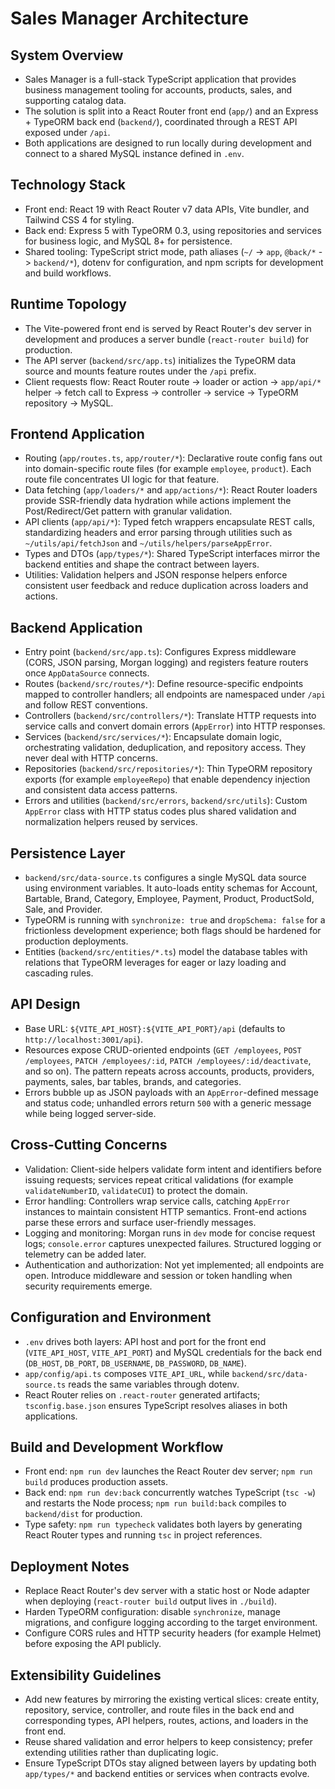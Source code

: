 # Sales Manager Architecture

## System Overview
- Sales Manager is a full-stack TypeScript application that provides business management tooling for accounts, products, sales, and supporting catalog data.
- The solution is split into a React Router front end (`app/`) and an Express + TypeORM back end (`backend/`), coordinated through a REST API exposed under `/api`.
- Both applications are designed to run locally during development and connect to a shared MySQL instance defined in `.env`.

## Technology Stack
- Front end: React 19 with React Router v7 data APIs, Vite bundler, and Tailwind CSS 4 for styling.
- Back end: Express 5 with TypeORM 0.3, using repositories and services for business logic, and MySQL 8+ for persistence.
- Shared tooling: TypeScript strict mode, path aliases (`~/` -> `app`, `@back/*` -> `backend/*`), dotenv for configuration, and npm scripts for development and build workflows.

## Runtime Topology
- The Vite-powered front end is served by React Router's dev server in development and produces a server bundle (`react-router build`) for production.
- The API server (`backend/src/app.ts`) initializes the TypeORM data source and mounts feature routes under the `/api` prefix.
- Client requests flow: React Router route -> loader or action -> `app/api/*` helper -> fetch call to Express -> controller -> service -> TypeORM repository -> MySQL.

## Frontend Application
- Routing (`app/routes.ts`, `app/router/*`): Declarative route config fans out into domain-specific route files (for example `employee`, `product`). Each route file concentrates UI logic for that feature.
- Data fetching (`app/loaders/*` and `app/actions/*`): React Router loaders provide SSR-friendly data hydration while actions implement the Post/Redirect/Get pattern with granular validation.
- API clients (`app/api/*`): Typed fetch wrappers encapsulate REST calls, standardizing headers and error parsing through utilities such as `~/utils/api/fetchJson` and `~/utils/helpers/parseAppError`.
- Types and DTOs (`app/types/*`): Shared TypeScript interfaces mirror the backend entities and shape the contract between layers.
- Utilities: Validation helpers and JSON response helpers enforce consistent user feedback and reduce duplication across loaders and actions.

## Backend Application
- Entry point (`backend/src/app.ts`): Configures Express middleware (CORS, JSON parsing, Morgan logging) and registers feature routers once `AppDataSource` connects.
- Routes (`backend/src/routes/*`): Define resource-specific endpoints mapped to controller handlers; all endpoints are namespaced under `/api` and follow REST conventions.
- Controllers (`backend/src/controllers/*`): Translate HTTP requests into service calls and convert domain errors (`AppError`) into HTTP responses.
- Services (`backend/src/services/*`): Encapsulate domain logic, orchestrating validation, deduplication, and repository access. They never deal with HTTP concerns.
- Repositories (`backend/src/repositories/*`): Thin TypeORM repository exports (for example `employeeRepo`) that enable dependency injection and consistent data access patterns.
- Errors and utilities (`backend/src/errors`, `backend/src/utils`): Custom `AppError` class with HTTP status codes plus shared validation and normalization helpers reused by services.

## Persistence Layer
- `backend/src/data-source.ts` configures a single MySQL data source using environment variables. It auto-loads entity schemas for Account, Bartable, Brand, Category, Employee, Payment, Product, ProductSold, Sale, and Provider.
- TypeORM is running with `synchronize: true` and `dropSchema: false` for a frictionless development experience; both flags should be hardened for production deployments.
- Entities (`backend/src/entities/*.ts`) model the database tables with relations that TypeORM leverages for eager or lazy loading and cascading rules.

## API Design
- Base URL: `${VITE_API_HOST}:${VITE_API_PORT}/api` (defaults to `http://localhost:3001/api`).
- Resources expose CRUD-oriented endpoints (`GET /employees`, `POST /employees`, `PATCH /employees/:id`, `PATCH /employees/:id/deactivate`, and so on). The pattern repeats across accounts, products, providers, payments, sales, bar tables, brands, and categories.
- Errors bubble up as JSON payloads with an `AppError`-defined message and status code; unhandled errors return `500` with a generic message while being logged server-side.

## Cross-Cutting Concerns
- Validation: Client-side helpers validate form intent and identifiers before issuing requests; services repeat critical validations (for example `validateNumberID`, `validateCUI`) to protect the domain.
- Error handling: Controllers wrap service calls, catching `AppError` instances to maintain consistent HTTP semantics. Front-end actions parse these errors and surface user-friendly messages.
- Logging and monitoring: Morgan runs in `dev` mode for concise request logs; `console.error` captures unexpected failures. Structured logging or telemetry can be added later.
- Authentication and authorization: Not yet implemented; all endpoints are open. Introduce middleware and session or token handling when security requirements emerge.

## Configuration and Environment
- `.env` drives both layers: API host and port for the front end (`VITE_API_HOST`, `VITE_API_PORT`) and MySQL credentials for the back end (`DB_HOST`, `DB_PORT`, `DB_USERNAME`, `DB_PASSWORD`, `DB_NAME`).
- `app/config/api.ts` composes `VITE_API_URL`, while `backend/src/data-source.ts` reads the same variables through dotenv.
- React Router relies on `.react-router` generated artifacts; `tsconfig.base.json` ensures TypeScript resolves aliases in both applications.

## Build and Development Workflow
- Front end: `npm run dev` launches the React Router dev server; `npm run build` produces production assets.
- Back end: `npm run dev:back` concurrently watches TypeScript (`tsc -w`) and restarts the Node process; `npm run build:back` compiles to `backend/dist` for production.
- Type safety: `npm run typecheck` validates both layers by generating React Router types and running `tsc` in project references.

## Deployment Notes
- Replace React Router's dev server with a static host or Node adapter when deploying (`react-router build` output lives in `./build`).
- Harden TypeORM configuration: disable `synchronize`, manage migrations, and configure logging according to the target environment.
- Configure CORS rules and HTTP security headers (for example Helmet) before exposing the API publicly.

## Extensibility Guidelines
- Add new features by mirroring the existing vertical slices: create entity, repository, service, controller, and route files in the back end and corresponding types, API helpers, routes, actions, and loaders in the front end.
- Reuse shared validation and error helpers to keep consistency; prefer extending utilities rather than duplicating logic.
- Ensure TypeScript DTOs stay aligned between layers by updating both `app/types/*` and backend entities or services when contracts evolve.

